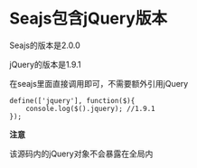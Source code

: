 # Seajs包含jQuery版本

Seajs的版本是2.0.0

jQuery的版本是1.9.1

在seajs里面直接调用即可，不需要额外引用jQuery

```
define(['jquery'], function($){
	console.log($().jquery); //1.9.1
});
```

__注意__

该源码内的jQuery对象不会暴露在全局内